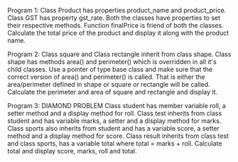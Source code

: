 Program 1:
Class Product has properties product_name and product_price. Class GST has property gst_rate. Both the classes have properties to set their respective methods.
Function finalPrice is friend of both the classes. Calculate the total price of the product and display it along with the product name.

Program 2:
Class square and Class rectangle inherit from class shape. Class shape has methods area() and perimeter() which is overridden in all it's child classes. 
Use a pointer of type base class and make sure that the correct version of area() and perimeter() is called. 
That is either the area/perimeter defined in shape or square or rectangle will be called.
Calculate the perimeter and area of square and rectangle and display it.

Program 3:
DIAMOND PROBLEM
Class student has member variable roll, a setter method and a display method for roll. Class test inherits 
from class student and has variable marks, a setter and a display method for marks. Class sports also inherits from student and has 
a variable score, a setter method and a display method for score. Class result inherits from class 
test and class sports, has a variable total where total = marks + roll. Calculate total and display score, marks, roll and total.

